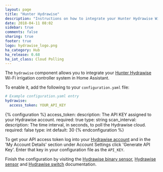 ```yaml
---
layout: page
title: "Hunter Hydrawise"
description: "Instructions on how to integrate your Hunter Hydrawise Wi-Fi irrigation control system within Home Assistant."
date: 2018-04-11 08:02
sidebar: true
comments: false
sharing: true
footer: true
logo: hydrawise_logo.png
ha_category: Hub
ha_release: 0.68
ha_iot_class: Cloud Polling
---
```


The `hydrawise` component allows you to integrate your [Hunter Hydrawise](https://hydrawise.com) Wi-Fi irrigation controller system in Home Assistant.

To enable it, add the following to your `configuration.yaml` file:

```yaml
# Example configuration.yaml entry
hydrawise:
  access_token: YOUR_API_KEY
```

{% configuration %}
access_token:
  description: The API KEY assigned to your Hydrawise account.
  required: true
  type: string
scan_interval:
  description: The time interval, in seconds, to poll the Hydrawise cloud.
  required: false
  type: int
  default: 30
{% endconfiguration %}

To get your API access token log into your [Hydrawise account](https://app.hydrawise.com/config/account) and in the 'My Account Details' section under Account Settings click 'Generate API Key'. Enter that key in your configuration file as the `API_KEY`.

Finish the configuration by visiting the [Hydrawise binary sensor](/components/binary_sensor.hydrawise/), [Hydrawise sensor](/components/sensor.hydrawise/) and [Hydrawise switch](/components/switch.hydrawise/) documentation.
